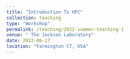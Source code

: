 ```yaml
---
title: "Introduction To HPC"
collection: teaching
type: "Workshop"
permalink: /teaching/2022-summer-teaching-1
venue: " The Jackson Laboratory"
date: 2022-06-17
location: "Farmington CT, USA"
---
```

